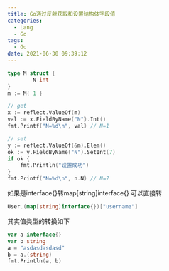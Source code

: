 ```yaml
---
title: Go通过反射获取和设置结构体字段值
categories:
  - Lang
  - Go
tags:
  - Go
date: 2021-06-30 09:39:12
---
```


```go
type M struct {
        N int
}
m := M{ 1 }

// get
x := reflect.ValueOf(m)
val := x.FieldByName("N").Int()
fmt.Printf("N=%d\n", val) // N=1

// set
y := reflect.ValueOf(&m).Elem()
ok := y.FieldByName("N").SetInt(7)
if ok {
    fmt.Println("设置成功")
}
fmt.Printf("N=%d\n", n.N) // N=7
```

如果是interface{}转map[string]interface{} 可以直接转

```go
User.(map[string]interface{})["username"]
```
其实值类型的转换如下

```go
var a interface{}
var b string
a = "asdasdasdasd"
b = a.(string)
fmt.Println(a, b)
```
